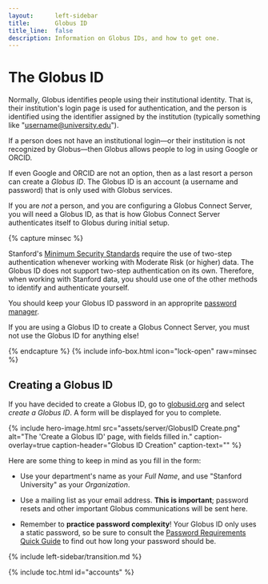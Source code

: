 ```yaml
---
layout:      left-sidebar
title:       Globus ID
title_line:  false
description: Information on Globus IDs, and how to get one.
---
```


# The Globus ID

Normally, Globus identifies people using their institutional identity.  That
is, their institution's login page is used for authentication, and the
person is identified using the identifier assigned by the institution
(typically something like "username@university.edu").

If a person does not have an institutional login—or their institution is not
recognized by Globus—then Globus allows people to log in using Google or ORCID.

If even Google and ORCID are not an option, then as a
last resort a person can create a _Globus ID_.  The Globus ID is an account (a
username and password) that is only used with Globus services.

If you are _not_ a person, and you are configuring a Globus Connect Server, you
will need a Globus ID, as that is how Globus Connect Server authenticates
itself to Globus during initial setup.

{% capture minsec %}
<p>Stanford's <a href="http://minsec.stanford.edu"
title="Stanford Minimum Security Standards">Minimum Security Standards</a>
require the use of two-step authentication whenever working with Moderate Risk
(or higher) data.  The Globus ID does not support two-step authentication on
its own.  Therefore, when working with Stanford data, you should use one of the
other methods to identify and authenticate yourself.</p>
<p>You should keep your Globus ID password in an approprite
<a href="https://uit.stanford.edu/security/password-manager" title="Stanford University IT Password Manager">password manager</a>.</p>
<p>If you are using a Globus ID to create a Globus Connect Server, you must not
use the Globus ID for anything else!</p>
{% endcapture %}
{% include info-box.html
   icon="lock-open"
   raw=minsec
%}

## Creating a Globus ID

If you have decided to create a Globus ID, go to
[globusid.org](https://www.globusid.org) and select _create a Globus ID_.  A
form will be displayed for you to complete.

{% include hero-image.html
   src="assets/server/GlobusID Create.png"
   alt="The 'Create a Globus ID' page, with fields filled in."
   caption-overlay=true
   caption-header="Globus ID Creation"
   caption-text=""
%}

Here are some thing to keep in mind as you fill in the form:

* Use your department's name as your _Full Name_, and use "Stanford University"
  as your _Organization_.

* Use a mailing list as your email address.  **This is important**; password
  resets and other important Globus communications will be sent here.

 * Remember to **practice password complexity**!  Your Globus ID only uses a
   static password, so be sure to consult the [Password Requirements Quick
   Guide](https://uit.stanford.edu/service/accounts/passwords/quickguide) to
   find out how long your password should be.

{% include left-sidebar/transition.md %}

{% include toc.html id="accounts" %}
